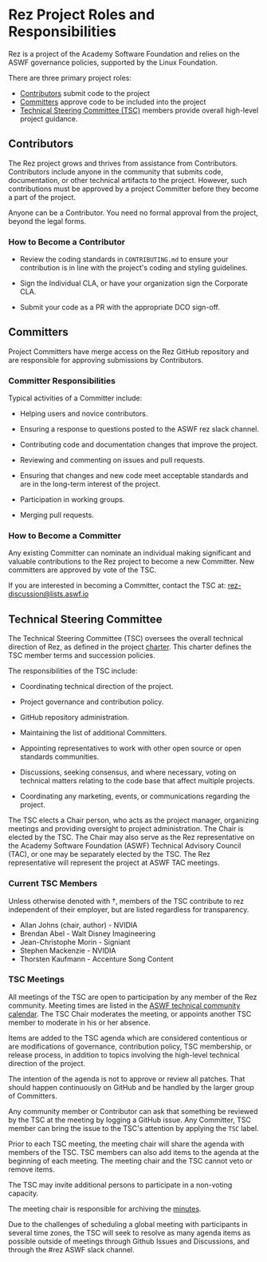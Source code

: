 # Rez Project Roles and Responsibilities

Rez is a project of the Academy Software Foundation and relies on
the ASWF governance policies, supported by the Linux Foundation.

There are three primary project roles: 

* [Contributors](#Contributors) submit code to the project
* [Committers](#Committers) approve code to be included into the project
* [Technical Steering Committee (TSC)](#Technical-Steering-Committee) 
  members provide overall high-level project guidance.


## Contributors

The Rez project grows and thrives from assistance from
Contributors. Contributors include anyone in the community that
submits code, documentation, or other technical artifacts to the
project. However, such contributions must be approved by a project
Committer before they become a part of the project.  

Anyone can be a Contributor. You need no formal approval from the
project, beyond the legal forms.

### How to Become a Contributor

* Review the coding standards in `CONTRIBUTING.md` to ensure your contribution
  is in line with the project's coding and styling guidelines.

* Sign the Individual CLA, or have your organization sign the Corporate CLA.

* Submit your code as a PR with the appropriate DCO sign-off.

## Committers

Project Committers have merge access on the Rez GitHub repository
and are responsible for approving submissions by Contributors.

### Committer Responsibilities

Typical activities of a Committer include:

* Helping users and novice contributors.

* Ensuring a response to questions posted to the ASWF rez slack channel.

* Contributing code and documentation changes that improve the project.

* Reviewing and commenting on issues and pull requests.

* Ensuring that changes and new code meet acceptable standards and are
  in the long-term interest of the project.

* Participation in working groups.

* Merging pull requests.

### How to Become a Committer

Any existing Committer can nominate an individual making significant
and valuable contributions to the Rez project to become a new
Committer. New committers are approved by vote of the TSC.

If you are interested in becoming a Committer, contact the TSC at:
  rez-discussion@lists.aswf.io

## Technical Steering Committee

The Technical Steering Committee (TSC) oversees the overall technical
direction of Rez, as defined in the project
[charter](https://github.com/AcademySoftwareFoundation/foundation/blob/main/project_charters/rez-charter.pdf).
This charter defines the TSC member terms and succession policies.

The responsibilities of the TSC include:

* Coordinating technical direction of the project.

* Project governance and contribution policy.

* GitHub repository administration.

* Maintaining the list of additional Committers.

* Appointing representatives to work with other open source or open
  standards communities.

* Discussions, seeking consensus, and where necessary, voting on
  technical matters relating to the code base that affect multiple
  projects.

* Coordinating any marketing, events, or communications regarding the
  project.

The TSC elects a Chair person, who acts as the project manager,
organizing meetings and providing oversight to project
administration. The Chair is elected by the TSC. The Chair may
also serve as the Rez representative on the Academy Software
Foundation (ASWF) Technical Advisory Council (TAC), or one may
be separately elected by the TSC. The Rez representative will
represent the project at ASWF TAC meetings.

### Current TSC Members

Unless otherwise denoted with †, members of the TSC contribute to rez
independent of their employer, but are listed regardless for transparency.

* Allan Johns (chair, author) - NVIDIA
* Brendan Abel - Walt Disney Imagineering
* Jean-Christophe Morin - Signiant
* Stephen Mackenzie - NVIDIA
* Thorsten Kaufmann - Accenture Song Content

### TSC Meetings

All meetings of the TSC are open to participation by any member of the
Rez community. Meeting times are listed in the [ASWF technical
community calendar](https://lists.aswf.io/g/tac/calendar). The TSC
Chair moderates the meeting, or appoints another TSC member to
moderate in his or her absence.

Items are added to the TSC agenda which are considered contentious or
are modifications of governance, contribution policy, TSC membership,
or release process, in addition to topics involving the high-level
technical direction of the project.

The intention of the agenda is not to approve or review all
patches. That should happen continuously on GitHub and be handled by
the larger group of Committers.

Any community member or Contributor can ask that something be reviewed
by the TSC at the meeting by logging a GitHub issue. Any Committer,
TSC member can bring the issue to the TSC's
attention by applying the `TSC` label.

Prior to each TSC meeting, the meeting chair will share the agenda with members
of the TSC. TSC members can also add items to the agenda at the beginning of
each meeting. The meeting chair and the TSC cannot veto or remove items.

The TSC may invite additional persons to participate in a non-voting capacity.

The meeting chair is responsible for archiving the
[minutes](https://github.com/AcademySoftwareFoundation/rez/tree/master/ASWF/TSC/meeting-notes).

Due to the challenges of scheduling a global meeting with participants
in several time zones, the TSC will seek to resolve as many agenda
items as possible outside of meetings through Github Issues and Discussions,
and through the #rez ASWF slack channel.
